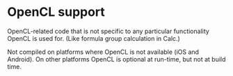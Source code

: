# OpenCL support

OpenCL-related code that is not specific to any particular
functionality OpenCL is used for. (Like formula group calculation in
Calc.)

Not compiled on platforms where OpenCL is not available (iOS and
Android). On other platforms OpenCL is optional at run-time, but not
at build time.

